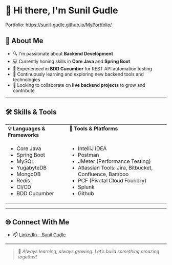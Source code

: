 # 👋 Hi there, I'm Sunil Gudle
Portfolio: https://sunil-gudle.github.io/MyPortfolio/

## 🚀 About Me
- 🔍 I'm passionate about **Backend Development**
- 💻 Currently honing skills in **Core Java** and **Spring Boot**
- 🧪 Experienced in **BDD Cucumber** for REST API automation testing
- 🌱 Continuously learning and exploring new backend tools and technologies
- 🤝 Looking to collaborate on **live backend projects** to grow and contribute

---

## 🛠️ Skills & Tools
<table>
  <tr>
    <td valign="top"><strong>💡 Languages & Frameworks</strong></td>
    <td valign="top"><strong>🧰 Tools & Platforms</strong></td>
  </tr>
  <tr>
    <td valign="top">
      <ul>
        <li>Core Java</li>
        <li>Spring Boot</li>
        <li>MySQL</li>
        <li>YugabyteDB</li>
        <li>MongoDB</li>
        <li>Redis</li>
        <li>CI/CD</li>
        <li>BDD Cucumber</li>
      </ul>
    </td>
    <td valign="top">
      <ul>
        <li>IntelliJ IDEA</li>
        <li>Postman</li>
        <li>JMeter (Performance Testing)</li>
        <li>Atlassian Tools: Jira, Bitbucket, Confluence, Bamboo</li>
        <li>PCF (Pivotal Cloud Foundry)</li>
        <li>Splunk</li>
        <li>Github</li>
      </ul>
    </td>
  </tr>
</table>

---

## 🌐 Connect With Me
- 📫 [LinkedIn – Sunil Gudle](https://www.linkedin.com/in/sunil-gudle)

---

> 🚀 _Always learning, always growing. Let’s build something amazing together!_

